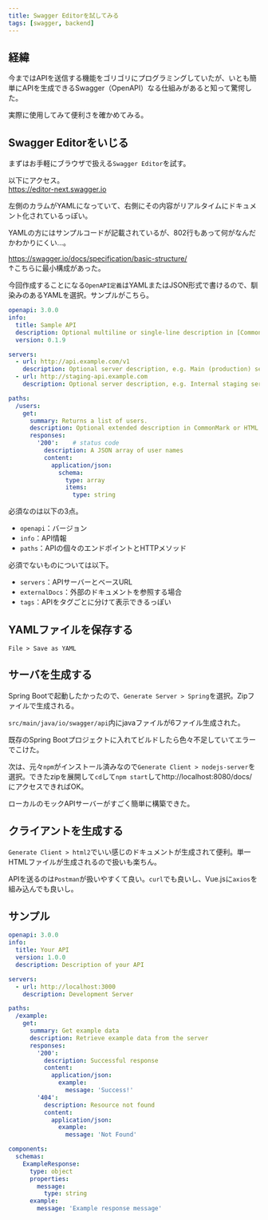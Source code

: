 ```yaml
---
title: Swagger Editorを試してみる
tags: [swagger, backend]
---
```


## 経緯
今まではAPIを送信する機能をゴリゴリにプログラミングしていたが、いとも簡単にAPIを生成できるSwagger（OpenAPI）なる仕組みがあると知って驚愕した。

実際に使用してみて便利さを確かめてみる。


## Swagger Editorをいじる
まずはお手軽にブラウザで扱える`Swagger Editor`を試す。

以下にアクセス。  
https://editor-next.swagger.io  

左側のカラムがYAMLになっていて、右側にその内容がリアルタイムにドキュメント化されているっぽい。

YAMLの方にはサンプルコードが記載されているが、802行もあって何がなんだかわかりにくい…。

https://swagger.io/docs/specification/basic-structure/  
↑こちらに最小構成があった。

今回作成することになる`OpenAPI定義`はYAMLまたはJSON形式で書けるので、馴染みのあるYAMLを選択。サンプルがこちら。

```yml
openapi: 3.0.0
info:
  title: Sample API
  description: Optional multiline or single-line description in [CommonMark](http://commonmark.org/help/) or HTML.
  version: 0.1.9

servers:
  - url: http://api.example.com/v1
    description: Optional server description, e.g. Main (production) server
  - url: http://staging-api.example.com
    description: Optional server description, e.g. Internal staging server for testing

paths:
  /users:
    get:
      summary: Returns a list of users.
      description: Optional extended description in CommonMark or HTML.
      responses:
        '200':    # status code
          description: A JSON array of user names
          content:
            application/json:
              schema: 
                type: array
                items: 
                  type: string
```

必須なのは以下の3点。
* `openapi`：バージョン
* `info`：API情報
* `paths`：APIの個々のエンドポイントとHTTPメソッド

必須でないものについては以下。
* `servers`：APIサーバーとベースURL
* `externalDocs`：外部のドキュメントを参照する場合
* `tags`：APIをタグごとに分けて表示できるっぽい


## YAMLファイルを保存する
`File > Save as YAML`

## サーバを生成する
Spring Bootで起動したかったので、`Generate Server > Spring`を選択。Zipファイルで生成される。

`src/main/java/io/swagger/api`内にjavaファイルが6ファイル生成された。

既存のSpring Bootプロジェクトに入れてビルドしたら色々不足していてエラーでこけた。

次は、元々`npm`がインストール済みなので`Generate Client > nodejs-server`を選択。できたzipを展開して`cd`して`npm start`してhttp://localhost:8080/docs/ にアクセスできればOK。

ローカルのモックAPIサーバーがすごく簡単に構築できた。


## クライアントを生成する
`Generate Client > html2`でいい感じのドキュメントが生成されて便利。単一HTMLファイルが生成されるので扱いも楽ちん。

APIを送るのは`Postman`が扱いやすくて良い。`curl`でも良いし、Vue.jsに`axios`を組み込んでも良いし。


## サンプル
```yml
openapi: 3.0.0
info:
  title: Your API
  version: 1.0.0
  description: Description of your API

servers:
  - url: http://localhost:3000
    description: Development Server

paths:
  /example:
    get:
      summary: Get example data
      description: Retrieve example data from the server
      responses:
        '200':
          description: Successful response
          content:
            application/json:
              example:
                message: 'Success!'
        '404':
          description: Resource not found
          content:
            application/json:
              example:
                message: 'Not Found'

components:
  schemas:
    ExampleResponse:
      type: object
      properties:
        message:
          type: string
      example:
        message: 'Example response message'
```
